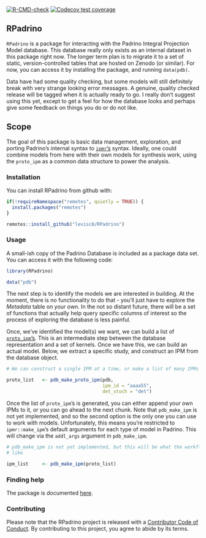 
[![R-CMD-check](https://github.com/levisc8/RPadrino/workflows/R-CMD-check/badge.svg)](https://github.com/levisc8/RPadrino/actions)
[![Codecov test
coverage](https://codecov.io/gh/levisc8/RPadrino/branch/master/graph/badge.svg)](https://codecov.io/gh/levisc8/RPadrino?branch=master)

## RPadrino

`RPadrino` is a package for interacting with the Padrino Integral
Projection Model database. This database really only exists as an
internal dataset in this package right now. The longer term plan is to
migrate it to a set of static, version-controlled tables that are hosted
on Zenodo (or similar). For now, you can access it by installing the
package, and running `data(pdb)`.

Data have had some quality checking, but some models will still
definitely break with very strange looking error messages. A genuine,
quality checked release will be tagged when it is actually ready to go.
I really don’t suggest using this yet, except to get a feel for how the
database looks and perhaps give some feedback on things you do or do not
like.

## Scope

The goal of this package is basic data management, exploration, and
porting Padrino’s internal syntax to
[`ipmr`’s](https://levisc8.github.io/ipmr/) syntax. Ideally, one could
combine models from here with their own models for synthesis work, using
the `proto_ipm` as a common data structure to power the analysis.

### Installation

You can install RPadrino from github with:

``` r
if(!requireNamespace("remotes", quietly = TRUE)) {
  install.packages("remotes")
}

remotes::install_github("levisc8/RPadrino")
```

### Usage

A small-ish copy of the Padrino Database is included as a package data
set. You can access it with the following code:

``` r
library(RPadrino)

data("pdb")
```

The next step is to identify the models we are interested in building.
At the moment, there is no functionality to do that - you’ll just have
to explore the *Metadata* table on your own. In the not so distant
future, there will be a set of functions that actually help query
specific columns of interest so the process of exploring the database is
less painful.

Once, we’ve identified the model(s) we want, we can build a list of
[`proto_ipm`’s](https://levisc8.github.io/ipmr/articles/proto-ipms.html).
This is an intermediate step between the database representation and a
set of kernels. Once we have this, we can build an actual model. Below,
we extract a specific study, and construct an IPM from the database
object.

``` r
# We can construct a single IPM at a time, or make a list of many IPMs

proto_list   <- pdb_make_proto_ipm(pdb, 
                                   ipm_id = "aaaa55",
                                   det_stoch = "det")
```

Once the list of `proto_ipm`’s is generated, you can either append your
own IPMs to it, or you can go ahead to the next chunk. Note that
`pdb_make_ipm` is not yet implemented, and so the second option is the
only one you can use to work with models. Unfortunately, this means
you’re restricted to `ipmr::make_ipm`’s default arguments for each type
of model in Padrino. This will change via the `addl_args` argument in
`pdb_make_ipm`.

``` r
# pdb_make_ipm is not yet implemented, but this will be what the workflow looks 
# like

ipm_list     <- pdb_make_ipm(proto_list)
```

### Finding help

The package is documented [here](https://levisc8.github.io/RPadrino/).

### Contributing

Please note that the RPadrino project is released with a [Contributor
Code of
Conduct](https://contributor-covenant.org/version/2/0/CODE_OF_CONDUCT.html).
By contributing to this project, you agree to abide by its terms.
